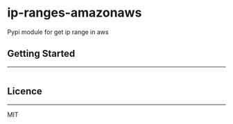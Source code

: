 # ip-ranges-amazonaws
Pypi module for get ip range in aws



## Getting Started
---
```
```

## Licence
---
MIT